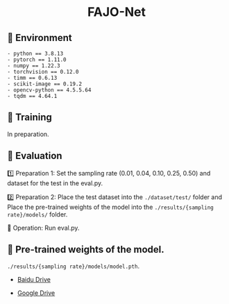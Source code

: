 # <p align="center">FAJO-Net</p>


## :egg: Environment
```
- python == 3.8.13
- pytorch == 1.11.0
- numpy == 1.22.3
- torchvision == 0.12.0
- timm == 0.6.13
- scikit-image == 0.19.2
- opencv-python == 4.5.5.64
- tqdm == 4.64.1
```

## :hatching_chick: Training
In preparation.

## :baby_chick: Evaluation
:one: Preparation 1: 
Set the sampling rate (0.01, 0.04, 0.10, 0.25, 0.50) and dataset for the test in the eval.py.

:two: Preparation 2: 
Place the test dataset into the `./dataset/test/` folder and Place the pre-trained weights of the model into the `./results/{sampling rate}/models/` folder.

:triangular_flag_on_post: Operation: 
Run eval.py.

## :link: Pre-trained weights of the model.

`./results/{sampling rate}/models/model.pth`.

- [Baidu Drive](https://pan.baidu.com/s/1eJ0c7k8k-a90orRwvyapRQ?pwd=drhj)

- [Google Drive](https://pan.baidu.com/s/1eJ0c7k8k-a90orRwvyapRQ?pwd=drhj) 






